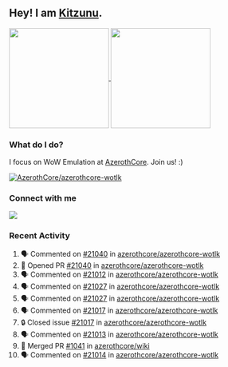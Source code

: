 ## Hey! I am [Kitzunu](https://Github.com/Kitzunu).

<!--
[![Kitzunu's Github stats](https://github-readme-stats.vercel.app/api?username=kitzunu&theme=github_dark&show_icons=true&number_format=long)](https://github.com/Kitzunu)

[![Kitzunu's Language stats](https://github-readme-stats.vercel.app/api/top-langs/?username=Kitzunu&layout=donut&theme=github_dark)](https://github.com/Kitzunu)
-->

<a href="https://github.com/Kitzunu">
  <img height=200 align="center" src="https://github-readme-stats.vercel.app/api?username=kitzunu&theme=github_dark&show_icons=true&number_format=long" />
</a>
<a href="https://github.com/Kitzunu">
  <img height=200 align="center" src="https://github-readme-stats.vercel.app/api/top-langs/?username=Kitzunu&layout=donut&theme=github_dark" />
</a>

### What do I do?

I focus on WoW Emulation at [AzerothCore](https://github.com/AzerothCore). Join us! :)

[![AzerothCore/azerothcore-wotlk](https://github-readme-stats.vercel.app/api/pin/?username=AzerothCore&repo=azerothcore-wotlk&theme=github_dark&show_owner=true)](https://github.com/azerothcore/azerothcore-wotlk)

### Connect with me
[![](https://img.shields.io/badge/AzerothCore%20Discord-Connect%20with%20me!-green)](https://discord.com/invite/gkt4y2x)

### Recent Activity

<!--START_SECTION:activity-->
1. 🗣 Commented on [#21040](https://github.com/azerothcore/azerothcore-wotlk/pull/21040#issuecomment-2561886948) in [azerothcore/azerothcore-wotlk](https://github.com/azerothcore/azerothcore-wotlk)
2. 💪 Opened PR [#21040](https://github.com/azerothcore/azerothcore-wotlk/pull/21040) in [azerothcore/azerothcore-wotlk](https://github.com/azerothcore/azerothcore-wotlk)
3. 🗣 Commented on [#21012](https://github.com/azerothcore/azerothcore-wotlk/pull/21012#issuecomment-2561849775) in [azerothcore/azerothcore-wotlk](https://github.com/azerothcore/azerothcore-wotlk)
4. 🗣 Commented on [#21027](https://github.com/azerothcore/azerothcore-wotlk/pull/21027#issuecomment-2560007430) in [azerothcore/azerothcore-wotlk](https://github.com/azerothcore/azerothcore-wotlk)
5. 🗣 Commented on [#21027](https://github.com/azerothcore/azerothcore-wotlk/pull/21027#issuecomment-2560001927) in [azerothcore/azerothcore-wotlk](https://github.com/azerothcore/azerothcore-wotlk)
6. 🗣 Commented on [#21017](https://github.com/azerothcore/azerothcore-wotlk/issues/21017#issuecomment-2558549256) in [azerothcore/azerothcore-wotlk](https://github.com/azerothcore/azerothcore-wotlk)
7. 🔒 Closed issue [#21017](https://github.com/azerothcore/azerothcore-wotlk/issues/21017) in [azerothcore/azerothcore-wotlk](https://github.com/azerothcore/azerothcore-wotlk)
8. 🗣 Commented on [#21013](https://github.com/azerothcore/azerothcore-wotlk/pull/21013#issuecomment-2558531099) in [azerothcore/azerothcore-wotlk](https://github.com/azerothcore/azerothcore-wotlk)
9. 🎉 Merged PR [#1041](https://github.com/azerothcore/wiki/pull/1041) in [azerothcore/wiki](https://github.com/azerothcore/wiki)
10. 🗣 Commented on [#21014](https://github.com/azerothcore/azerothcore-wotlk/issues/21014#issuecomment-2558509480) in [azerothcore/azerothcore-wotlk](https://github.com/azerothcore/azerothcore-wotlk)
<!--END_SECTION:activity-->
